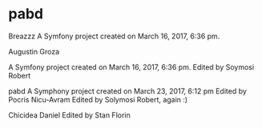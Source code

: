 pabd
====

Breazzz
A Symfony project created on March 16, 2017, 6:36 pm.



Augustin Groza

A Symfony project created on March 16, 2017, 6:36 pm.
Edited by Soymosi Robert

pabd
A Symphony project created on March 23, 2017, 6:12 pm
Edited by Pocris Nicu-Avram
Edited by Solymosi Robert, again :)


Chicidea Daniel
Edited by Stan Florin

